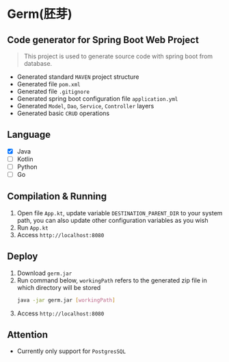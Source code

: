 # Germ(胚芽)
## Code generator for Spring Boot Web Project

> This project is used to generate source code with spring boot from database.

* Generated standard `MAVEN` project structure
* Generated file `pom.xml`
* Generated file `.gitignore`
* Generated spring boot configuration file `application.yml`
* Generated `Model`, `Dao`, `Service`, `Controller` layers
* Generated basic `CRUD` operations

## Language
- [x] Java
- [ ] Kotlin
- [ ] Python
- [ ] Go

## Compilation & Running
1. Open file `App.kt`, update variable `DESTINATION_PARENT_DIR` to your system path, you can also update other configuration variables as you wish
2. Run `App.kt`
3. Access `http://localhost:8080`

## Deploy
1. Download `germ.jar`
2. Run command below, `workingPath` refers to the generated zip file in which directory will be stored
    ```bash
    java -jar germ.jar [workingPath]
    ```   
3. Access `http://localhost:8080`


## Attention
* Currently only support for `PostgresSQL` 